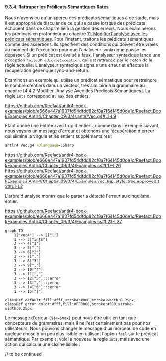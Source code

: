 #### 9.3.4. Rattraper les Prédicats Sémantiques Ratés

Nous n'avons eu qu'un aperçu des prédicats sémantiques à ce stade, mais il est approprié de discuter de ce qui se passe lorsque des prédicats échouent dans ce chapitre lié à la gestion des erreurs. Nous examinerons les prédicats en profondeur au chapitre [11. Modifier l'analyse avec les prédicats sémantiques](../../../Chapter_10). Pour l'instant, traitons les prédicats sémantiques comme des assertions. Ils spécifient des conditions qui doivent être vraies au moment de l'exécution pour que l'analyseur syntaxique puisse les dépasser. Si un prédicat est évalué à faux, l'analyseur syntaxique lance une exception `FailedPredicateException`, qui est rattrapée par le catch de la règle actuelle. L'analyseur syntaxique signale une erreur et effectue la récupération générique sync-and-return.

Examinons un exemple qui utilise un prédicat sémantique pour restreindre le nombre d'entiers dans un vecteur, très similaire à la grammaire au chapitre [4.4.2 Modifier l'Analyse Avec des Prédicats Sémantiques]. La règle `ints` correspond au `max` des entiers.

https://github.com/Reefact/antlr4-book-examples/blob/e666e447a1937fd54dfdd82cf8a7f6d145d0de1c/Reefact.BookExamples.Antlr4/Chapter_09/3/4/.antlr/Vec.g4#L1-L9

Etant donné une entrée avec trop d'entiers, comme dans l'exemple suivant, nous voyons un message d'erreur et obtenons une récupération d'erreur qui élimine la virgule et les entiers supplémentaires :

```bat
antlr4 Vec.g4 -Dlanguage=CSharp
```
https://github.com/Reefact/antlr4-book-examples/blob/e666e447a1937fd54dfdd82cf8a7f6d145d0de1c/Reefact.BookExamples.Antlr4/Chapter_09/3/4/Examples.cs#L17-L26
https://github.com/Reefact/antlr4-book-examples/blob/e666e447a1937fd54dfdd82cf8a7f6d145d0de1c/Reefact.BookExamples.Antlr4/Chapter_09/3/4/Examples.vec_lisp_style_tree.approved.txt#L1-L2

L'arbre d'analyse montre que le parser a détecté l'erreur au cinquième entier.

https://github.com/Reefact/antlr4-book-examples/blob/e666e447a1937fd54dfdd82cf8a7f6d145d0de1c/Reefact.BookExamples.Antlr4/Chapter_09/3/4/Examples.cs#L28-L37
```mermaid
graph TD
	1["vec4"] --> 2["["]
	1 --> 3["ints"]
	3 --> 4["1"]
	3 --> 5[","]
	3 --> 6["2"]
	3 --> 7[","]
	3 --> 8["3"]
	3 --> 9[","]
	3 --> 10["4"]
	3 --> 11[","]
	3 --> 12["5"]:::error
	3 --> 13[","]:::error
	3 --> 14["6"]:::error
	1 --> 15["]"]

classDef default fill:#fff,stroke:#000,stroke-width:0.25px;
classDef error color:#fff,fill:#FF0000,stroke:#000,stroke-width:0.25px;
```

Le message d'erreur `{$i<=$max}` peut nous être utile en tant que concepteurs de grammaires, mais il ne l'est certainement pas pour nos utilisateurs. Nous pouvons changer le message d'un morceau de code en quelque chose d'un peu plus lisible en utilisant l'option `fail` sur le prédicat sémantique. Par exemple, voici à nouveau la règle `ints`, mais avec une action qui calcule une chaîne lisible :



// to be continued
